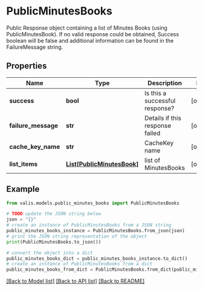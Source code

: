 # PublicMinutesBooks

Public Response object containing a list of Minutes Books (using PublicMinutesBook).   If no valid response could be obtained, Success boolean will be false and additional   information can be found in the FailureMessage string.

## Properties

Name | Type | Description | Notes
------------ | ------------- | ------------- | -------------
**success** | **bool** | Is this a successful response? | [optional] 
**failure_message** | **str** | Details if this response failed | [optional] 
**cache_key_name** | **str** | CacheKey name | [optional] 
**list_items** | [**List[PublicMinutesBook]**](PublicMinutesBook.md) | list of MinutesBooks | [optional] 

## Example

```python
from valis.models.public_minutes_books import PublicMinutesBooks

# TODO update the JSON string below
json = "{}"
# create an instance of PublicMinutesBooks from a JSON string
public_minutes_books_instance = PublicMinutesBooks.from_json(json)
# print the JSON string representation of the object
print(PublicMinutesBooks.to_json())

# convert the object into a dict
public_minutes_books_dict = public_minutes_books_instance.to_dict()
# create an instance of PublicMinutesBooks from a dict
public_minutes_books_from_dict = PublicMinutesBooks.from_dict(public_minutes_books_dict)
```
[[Back to Model list]](../README.md#documentation-for-models) [[Back to API list]](../README.md#documentation-for-api-endpoints) [[Back to README]](../README.md)


